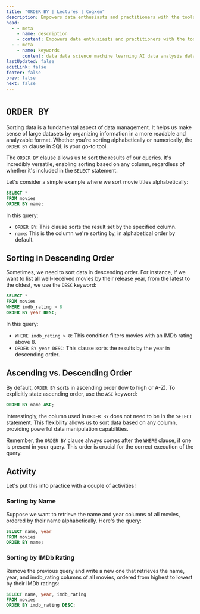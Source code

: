 ```yaml
---
title: "ORDER BY | Lectures | Cogxen"
description: Empowers data enthusiasts and practitioners with the tools and knowledge to unlock the potential of data.
head:
  - - meta
    - name: description
    - content: Empowers data enthusiasts and practitioners with the tools and knowledge to unlock the potential of data.
  - - meta
    - name: keywords
      content: data data science machine learning AI data analysis data-driven data enthusiasts data practitioners
lastUpdated: false
editLink: false
footer: false
prev: false
next: false
---
```


# `ORDER BY`

Sorting data is a fundamental aspect of data management. It helps us make sense of large datasets by organizing information in a more readable and analyzable format. Whether you're sorting alphabetically or numerically, the `ORDER BY` clause in SQL is your go-to tool.

The `ORDER BY` clause allows us to sort the results of our queries. It's incredibly versatile, enabling sorting based on any column, regardless of whether it's included in the `SELECT` statement.

Let's consider a simple example where we sort movie titles alphabetically:

```sql :line-numbers
SELECT *
FROM movies
ORDER BY name;
```

In this query:

- `ORDER BY`: This clause sorts the result set by the specified column.
- `name`: This is the column we're sorting by, in alphabetical order by default.

## Sorting in Descending Order

Sometimes, we need to sort data in descending order. For instance, if we want to list all well-received movies by their release year, from the latest to the oldest, we use the `DESC` keyword:

```sql :line-numbers
SELECT *
FROM movies
WHERE imdb_rating > 8
ORDER BY year DESC;
```

In this query:

- `WHERE imdb_rating > 8`: This condition filters movies with an IMDb rating above 8.
- `ORDER BY year DESC`: This clause sorts the results by the year in descending order.

## Ascending vs. Descending Order

By default, `ORDER BY` sorts in ascending order (low to high or A-Z). To explicitly state ascending order, use the `ASC` keyword:

```sql :line-numbers
ORDER BY name ASC;
```

Interestingly, the column used in `ORDER BY` does not need to be in the `SELECT` statement. This flexibility allows us to sort data based on any column, providing powerful data manipulation capabilities.

Remember, the `ORDER BY` clause always comes after the `WHERE` clause, if one is present in your query. This order is crucial for the correct execution of the query.

## Activity

Let's put this into practice with a couple of activities!

### Sorting by Name

Suppose we want to retrieve the name and year columns of all movies, ordered by their name alphabetically. Here's the query:

```sql :line-numbers
SELECT name, year
FROM movies
ORDER BY name;
```

<!--@include: ../_includes/tables/query-results-from-order-by.md-->

### Sorting by IMDb Rating

Remove the previous query and write a new one that retrieves the name, year, and imdb_rating columns of all movies, ordered from highest to lowest by their IMDb ratings:

```sql :line-numbers
SELECT name, year, imdb_rating
FROM movies
ORDER BY imdb_rating DESC;
```

<!--@include: ../_includes/tables/query-results-from-order-by-2.md-->
